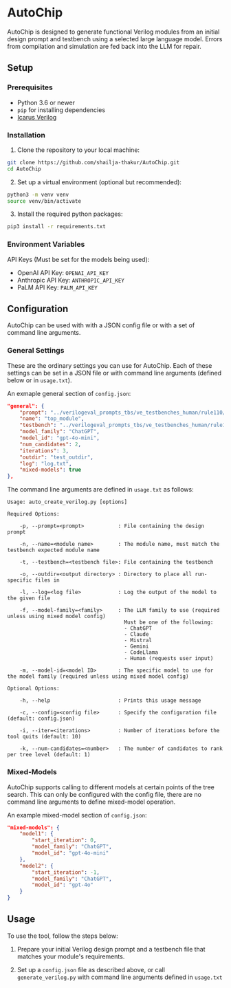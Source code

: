 # AutoChip
AutoChip is designed to generate functional Verilog modules from an initial design prompt and testbench using a selected large language model. Errors from compilation and simulation are fed back into the LLM for repair.

## Setup

### Prerequisites

- Python 3.6 or newer
- `pip` for installing dependencies
- [Icarus Verilog](https://github.com/steveicarus/iverilog)

### Installation

1.  Clone the repository to your local machine:
```sh
git clone https://github.com/shailja-thakur/AutoChip.git
cd AutoChip
```
2.  Set up a virtual environment (optional but recommended):
```sh
python3 -m venv venv
source venv/bin/activate
```
3.  Install the required python packages:
```sh
pip3 install -r requirements.txt
```

### Environment Variables
API Keys (Must be set for the models being used):
 - OpenAI API Key: `OPENAI_API_KEY`
 - Anthropic API Key: `ANTHROPIC_API_KEY`
 - PaLM API Key: `PALM_API_KEY`

## Configuration
AutoChip can be used with with a JSON config file or with a set of command line arguments.

### General Settings
These are the ordinary settings you can use for AutoChip. Each of these settings can be set in a JSON file or with command line arguments (defined below or in `usage.txt`).

An exmaple general section of `config.json`:
```json
"general": {
    "prompt": "../verilogeval_prompts_tbs/ve_testbenches_human/rule110/rule110.sv",
    "name": "top_module",
    "testbench": "../verilogeval_prompts_tbs/ve_testbenches_human/rule110/rule110_tb.sv",
    "model_family": "ChatGPT",
    "model_id": "gpt-4o-mini",
    "num_candidates": 2,
    "iterations": 3,
    "outdir": "test_outdir",
    "log": "log.txt",
    "mixed-models": true
},
```
The command line arguments are defined in `usage.txt` as follows:
```
Usage: auto_create_verilog.py [options]

Required Options:

    -p, --prompt=<prompt>           : File containing the design prompt

    -n, --name=<module name>        : The module name, must match the testbench expected module name

    -t, --testbench=<testbench file>: File containing the testbench

    -o, --outdir=<output directory> : Directory to place all run-specific files in

    -l, --log=<log file>            : Log the output of the model to the given file

    -f, --model-family=<family>     : The LLM family to use (required unless using mixed model config)
                                      Must be one of the following:
                                      - ChatGPT
                                      - Claude
                                      - Mistral
                                      - Gemini
                                      - CodeLlama
                                      - Human (requests user input)

    -m, --model-id=<model ID>       : The specific model to use for the model family (required unless using mixed model config)

Optional Options:

    -h, --help                      : Prints this usage message

    -c, --config=<config file>      : Specify the configuration file (default: config.json)

    -i, --iter=<iterations>         : Number of iterations before the tool quits (default: 10)

    -k, --num-candidates=<number>   : The number of candidates to rank per tree level (default: 1)
```

### Mixed-Models
AutoChip supports calling to different models at certain points of the tree search. This can only be configured with the config file, there are no command line arguments to define mixed-model operation.

An example mixed-model section of `config.json`:
```json
"mixed-models": {
    "model1": {
        "start_iteration": 0,
        "model_family": "ChatGPT",
        "model_id": "gpt-4o-mini"
    },
    "model2": {
        "start_iteration": -1,
        "model_family": "ChatGPT",
        "model_id": "gpt-4o"
    }
}
```

## Usage
To use the tool, follow the steps below:

1. Prepare your initial Verilog design prompt and a testbench file that matches your module's requirements.

2. Set up a `config.json` file as described above, or call `generate_verilog.py` with command line arguments defined in `usage.txt`
